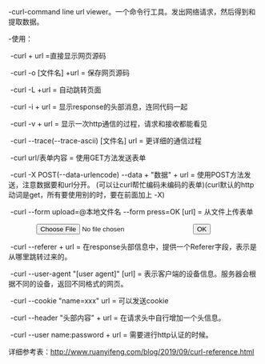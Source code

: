 -curl-command line url viewer。一个命令行工具。发出网络请求，然后得到和提取数据。

-使用：

​	-curl + url =直接显示网页源码

​	-curl -o [文件名] +url = 保存网页源码

​	-curl -L +url = 自动跳转页面

​	-curl -i + url = 显示response的头部消息，连同代码一起

​	-curl -v + url = 显示一次http通信的过程，请求和接收都能看见

​	-curl --trace(--trace-ascii) [文件名] url = 更详细的通信过程

​	-curl url/表单内容 = 使用GET方法发送表单

​	-curl -X POST(--data-urlencode) --data + "数据" + url = 使用POST方法发送，注意数据要和url分开。 (可以让curl帮忙编码未编码的表单)(curl默认的http动词是get，所有要使用别的时，要在前面加上 -X)

​	-curl --form upload=@本地文件名 --form press=OK [url] = 从文件上传表单

<form method="POST" enctype='multipart/form-data' action="upload.cgi">
　　　　<input type=file name=upload>
　　　　<input type=submit name=press value="OK">
</form>

​	-curl --referer + url = 在response头部信息中，提供一个Referer字段，表示是从哪里跳转过来的。

​	-curl --user-agent "[user agent]" [url]  = 表示客户端的设备信息。服务器会根据不同的设备，返回不同格式的网页。

​	-curl --cookie "name=xxx" url = 可以发送cookie

​	-curl --header "头部内容" + url = 在请求头中自行增加一个头信息。

​	-curl --user name:password + url = 需要进行http认证的时候。



详细参考表：http://www.ruanyifeng.com/blog/2019/09/curl-reference.html